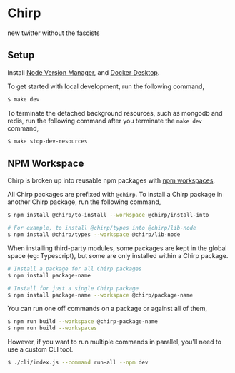 # Chirp

new twitter without the fascists

## Setup

Install [Node Version Manager](https://github.com/nvm-sh/nvm), and [Docker Desktop](https://www.docker.com/products/docker-desktop/).

To get started with local development, run the following command,

```sh
$ make dev
```

To terminate the detached background resources, such as mongodb and redis, run the following command after you terminate the `make dev` command,

```sh
$ make stop-dev-resources
```

## NPM Workspace

Chirp is broken up into reusable npm packages with [npm workspaces](https://docs.npmjs.com/cli/v9/using-npm/workspaces).

All Chirp packages are prefixed with `@chirp`. To install a Chirp package in another Chirp package, run the following command,

```sh
$ npm install @chirp/to-install --workspace @chirp/install-into

# For example, to install @chirp/types into @chirp/lib-node
$ npm install @chirp/types --workspace @chirp/lib-node
```

When installing third-party modules, some packages are kept in the global space (eg: Typescript), but some are only installed within a Chirp package.

```sh
# Install a package for all Chirp packages
$ npm install package-name

# Install for just a single Chirp package
$ npm install package-name --workspace @chirp/package-name
```

You can run one off commands on a package or against all of them,

```sh
$ npm run build --workspace @chirp-package-name
$ npm run build --workspaces
```

However, if you want to run multiple commands in parallel, you'll need to use a custom CLI tool.

```sh
$ ./cli/index.js --command run-all --npm dev
```
